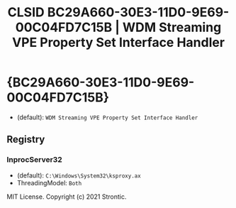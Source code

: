 ﻿---
title: "CLSID BC29A660-30E3-11D0-9E69-00C04FD7C15B | WDM Streaming VPE Property Set Interface Handler"
excerpt: What is COM-Object CLSID BC29A660-30E3-11D0-9E69-00C04FD7C15B?
---

# {BC29A660-30E3-11D0-9E69-00C04FD7C15B}

* (default): `WDM Streaming VPE Property Set Interface Handler`

## Registry


### InprocServer32

* (default): `C:\Windows\System32\ksproxy.ax`
* ThreadingModel: `Both`

MIT License. Copyright (c) 2021 Strontic.


